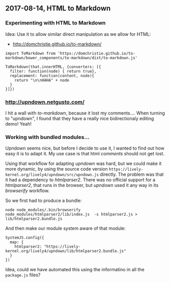 ## 2017-08-14, HTML to Markdown


### Experimenting with HTML to Markdown

Idea: Use it to allow similar direct manipulation as we allow for HTML:


- http://domchristie.github.io/to-markdown/

```JS
import ToMarkdown from 'https://domchristie.github.io/to-markdown/bower_components/to-markdown/dist/to-markdown.js'

ToMarkdown(that.innerHTML, {converters: [{
  filter: function(node) { return true},
  replacement: function(content, node){
    return "\n\nHAHA" + node
  }
}]})
```


### http://upndown.netgusto.com/

I hit a wall with *to-markdown*, because it lost my comments.... 
When turning to "upndown", I found that they have a really nice bidirectionaly editing demo! Yeah!


### Working with bundled modules...

Upndown seems nice, but before I decide to use it, I wanted to find out how easy it is to adapt it. My use case is that html *comments* should not get lost.

Using that workflow for adapting *upndown* was hard, but we could make it more dynamic, by using the source code version `https://lively-kernel.org/lively4/upndown/src/upndown.js` directly. The problem was that it had a dependency to *htmlparser2*. There was no official support for a *htmlparser2*, that runs in the browser, but *upndown* used it any way in its *browserify* workflow.

So we first had to produce a bundle: 
```
node node_modules/.bin/browserify node_modules/htmlparser2/lib/index.js  -s htmlparser2.js > lib/htmlparser2.bundle.js 
```

And then make our module system aware of that module: 

```
SystemJS.config({
  map: {
    htmlparser2: "https://lively-kernel.org/lively4/upndown/lib/htmlparser2.bundle.js"     
  }
})
```

Idea, could we have automated this using the informatino in all the `package.js` files?





